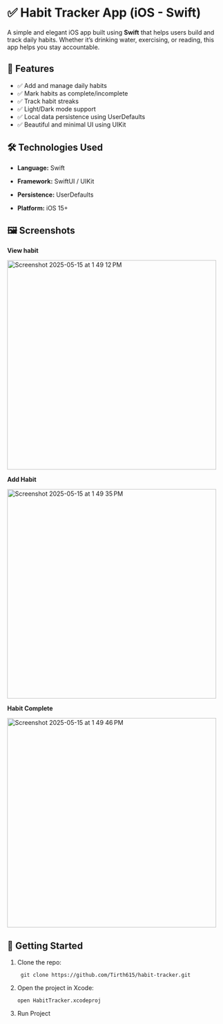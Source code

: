# ✅ Habit Tracker App (iOS - Swift)

A simple and elegant iOS app built using **Swift** that helps users build and track daily habits. Whether it’s drinking water,
exercising, or reading, this app helps you stay accountable.

## 📱 Features

- ✅ Add and manage daily habits
- ✅ Mark habits as complete/incomplete
- ✅ Track habit streaks
- ✅ Light/Dark mode support
- ✅ Local data persistence using UserDefaults
- ✅ Beautiful and minimal UI using UIKit

## 🛠 Technologies Used

- **Language:** Swift

- **Framework:** SwiftUI / UIKit
- **Persistence:** UserDefaults
- **Platform:** iOS 15+

## 🖼️ Screenshots

**View habit**


<img width="484" alt="Screenshot 2025-05-15 at 1 49 12 PM" src="https://github.com/user-attachments/assets/52e8c336-f0bd-4657-9934-c74790f8220c" />


**Add Habit**

<img width="484" alt="Screenshot 2025-05-15 at 1 49 35 PM" src="https://github.com/user-attachments/assets/01e09004-78af-4564-a8d4-69dd1ebd6180" />

**Habit Complete**

<img width="484" alt="Screenshot 2025-05-15 at 1 49 46 PM" src="https://github.com/user-attachments/assets/0341fcc3-6f11-4b26-abd2-d3fc87929b6f" />

## 🚀 Getting Started

1. Clone the repo:

        git clone https://github.com/Tirth615/habit-tracker.git


2.	Open the project in Xcode:

        open HabitTracker.xcodeproj

3. Run Project
